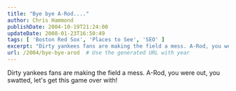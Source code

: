 ```yaml
---
title: "Bye bye A-Rod...."
author: Chris Hammond
publishDate: 2004-10-19T21:24:00
updateDate: 2008-01-23T16:50:49
tags: [ 'Boston Red Sox', 'Places to See', 'SEO' ]
excerpt: "Dirty yankees fans are making the field a mess. A-Rod, you were out, you swatted, let's get this game over..."
url: /2004/bye-bye-arod  # Use the generated URL with year
---
```

Dirty yankees fans are making the field a mess. A-Rod, you were out, you swatted, let's get this game over with!
